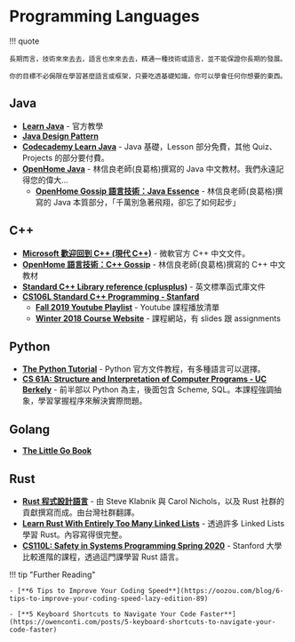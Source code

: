 # Programming Languages

!!! quote

    長期而言，技術來來去去，語言也來來去去，精通一種技術或語言，並不能保證你長期的發展。

    你的目標不必侷限在學習甚麼語言或框架，只要吃透基礎知識，你可以學會任何你想要的東西。

## Java

- [**Learn Java**](https://dev.java/learn/) - 官方教學
- [**Java Design Pattern**](https://java-design-patterns.com/patterns/)
- [**Codecademy Learn Java**](https://www.codecademy.com/learn/learn-java) - Java 基礎，Lesson 部分免費，其他 Quiz、Projects 的部分要付費。
- [**OpenHome Java**](https://openhome.cc/zh-tw/java/) - 林信良老師(良葛格)撰寫的 Java 中文教材。我們永遠記得您的偉大...
  - [**OpenHome Gossip 語言技術：Java Essence**](https://openhome.cc/Gossip/JavaEssence/) - 林信良老師(良葛格)撰寫的 Java 本質部分，「千萬別急著飛翔，卻忘了如何起步」

## C++

- [**Microsoft 歡迎回到 C++ (現代 C++)**](https://learn.microsoft.com/zh-tw/cpp/cpp/welcome-back-to-cpp-modern-cpp?view=msvc-170&viewFallbackFrom=vs-2019) - 微軟官方 C++ 中文文件。
- [**OpenHome 語言技術：C++ Gossip**](https://openhome.cc/Gossip/CppGossip/index.html) - 林信良老師(良葛格)撰寫的 C++ 中文教材
- [**Standard C++ Library reference (cplusplus)**](https://cplusplus.com/reference/) - 英文標準函式庫文件
- [**CS106L Standard C++ Programming - Stanfard**](https://web.stanford.edu/class/cs106l/)
  - [**Fall 2019 Youtube Playlist**](https://www.youtube.com/playlist?list=PLCgD3ws8aVdolCexlz8f3U-RROA0s5jWA) - Youtube 課程播放清單
  - [**Winter 2018 Course Website**](https://web.stanford.edu/class/archive/cs/cs106l/cs106l.1184/index.html) - 課程網站，有 slides 跟 assignments

## Python

- [**The Python Tutorial**](https://docs.python.org/3/tutorial/index.html) - Python 官方文件教程，有多種語言可以選擇。
- [**CS 61A: Structure and Interpretation of Computer Programs - UC Berkely**](https://inst.eecs.berkeley.edu/~cs61a/fa20/) - 前半部以 Python 為主，後面包含 Scheme, SQL。本課程強調抽象，學習掌握程序來解決實際問題。

## Golang

- [**The Little Go Book**](http://openmymind.net/The-Little-Go-Book/)

## Rust

- [**Rust 程式設計語言**](https://rust-lang.tw/book-tw/) - 由 Steve Klabnik 與 Carol Nichols，以及 Rust 社群的貢獻撰寫而成。由台灣社群翻譯。
- [**Learn Rust With Entirely Too Many Linked Lists**](https://rust-unofficial.github.io/too-many-lists/index.html) - 透過許多 Linked Lists 學習 Rust。內容寫得很完整。
- [**CS110L: Safety in Systems Programming Spring 2020**](https://reberhardt.com/cs110l/spring-2020/) - Stanford 大學比較進階的課程，透過這門課學習 Rust 語言。

!!! tip "Further Reading"

    - [**6 Tips to Improve Your Coding Speed**](https://oozou.com/blog/6-tips-to-improve-your-coding-speed-lazy-edition-89)

    - [**5 Keyboard Shortcuts to Navigate Your Code Faster**](https://owenconti.com/posts/5-keyboard-shortcuts-to-navigate-your-code-faster)
